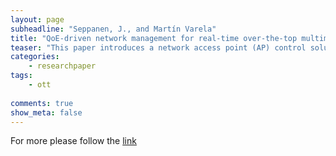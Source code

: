 ```yaml
---
layout: page
subheadline: "Seppanen, J., and Martín Varela"
title: "QoE-driven network management for real-time over-the-top multimedia services"
teaser: "This paper introduces a network access point (AP) control solution in the context of over-the-top (OTT) multimedia services. The solution is designed to provide network-level management mechanisms for packet traffic while using Quality of Experience (QoE) as a performance indicator. The results showed that with customer subscription scheme, traffic differentiation and QoE-driven management it is possible to both improve the perceived quality of multimedia traffic and increase the average revenue per user."
categories:
    - researchpaper  
tags:
    - ott
      
comments: true
show_meta: false
---
```


For more please follow the [link](http://ieeexplore.ieee.org/xpls/abs_all.jsp?arnumber=6554806)